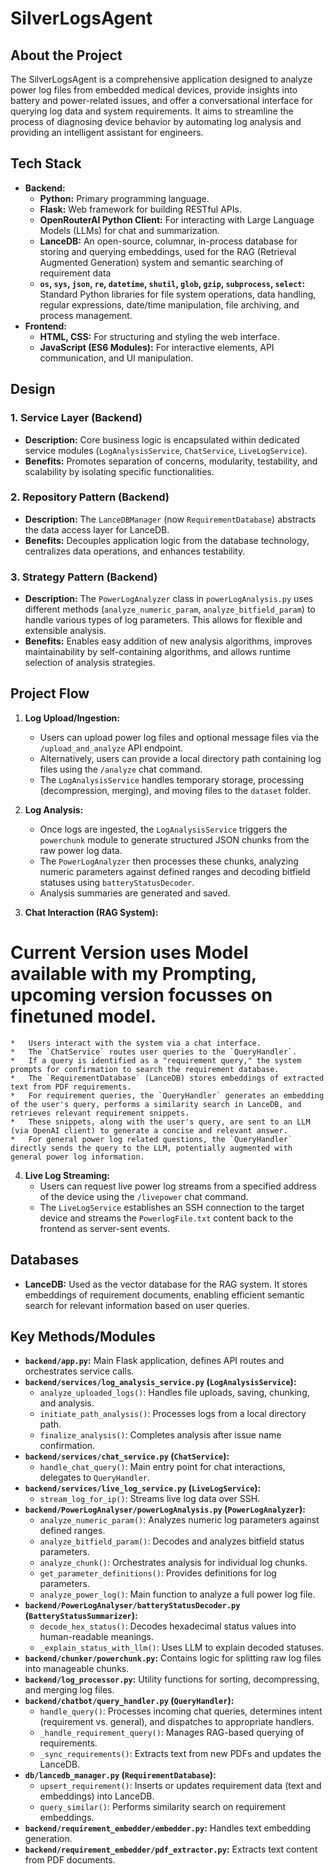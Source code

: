 # SilverLogsAgent

## About the Project

The SilverLogsAgent is a comprehensive application designed to analyze power log files from embedded medical devices, provide insights into battery and power-related issues, and offer a conversational interface for querying log data and system requirements. It aims to streamline the process of diagnosing device behavior by automating log analysis and providing an intelligent assistant for engineers.

## Tech Stack

*   **Backend:**
    *   **Python:** Primary programming language.
    *   **Flask:** Web framework for building RESTful APIs.
    *   **OpenRouterAI Python Client:** For interacting with Large Language Models (LLMs) for chat and summarization.
    *   **LanceDB:** An open-source, columnar, in-process database for storing and querying embeddings, used for the RAG (Retrieval Augmented Generation) system and semantic searching of requirement data
    *   **`os`, `sys`, `json`, `re`, `datetime`, `shutil`, `glob`, `gzip`, `subprocess`, `select`:** Standard Python libraries for file system operations, data handling, regular expressions, date/time manipulation, file archiving, and process management.
*   **Frontend:**
    *   **HTML, CSS:** For structuring and styling the web interface.
    *   **JavaScript (ES6 Modules):** For interactive elements, API communication, and UI manipulation.

## Design 

### 1. Service Layer (Backend)

*   **Description:** Core business logic is encapsulated within dedicated service modules (`LogAnalysisService`, `ChatService`, `LiveLogService`).
*   **Benefits:** Promotes separation of concerns, modularity, testability, and scalability by isolating specific functionalities.

### 2. Repository Pattern (Backend)

*   **Description:** The `LanceDBManager` (now `RequirementDatabase`) abstracts the data access layer for LanceDB.
*   **Benefits:** Decouples application logic from the database technology, centralizes data operations, and enhances testability.

### 3. Strategy Pattern (Backend)

*   **Description:** The `PowerLogAnalyzer` class in `powerLogAnalysis.py` uses different methods (`analyze_numeric_param`, `analyze_bitfield_param`) to handle various types of log parameters. This allows for flexible and extensible analysis.
*   **Benefits:** Enables easy addition of new analysis algorithms, improves maintainability by self-containing algorithms, and allows runtime selection of analysis strategies.

## Project Flow

1.  **Log Upload/Ingestion:**
    *   Users can upload power log files and optional message files via the `/upload_and_analyze` API endpoint.
    *   Alternatively, users can provide a local directory path containing log files using the `/analyze` chat command.
    *   The `LogAnalysisService` handles temporary storage, processing (decompression, merging), and moving files to the `dataset` folder.

2.  **Log Analysis:**
    *   Once logs are ingested, the `LogAnalysisService` triggers the `powerchunk` module to generate structured JSON chunks from the raw power log data.
    *   The `PowerLogAnalyzer` then processes these chunks, analyzing numeric parameters against defined ranges and decoding bitfield statuses using `batteryStatusDecoder`.
    *   Analysis summaries are generated and saved.

3.  **Chat Interaction (RAG System):**  
# Current Version uses Model available with my Prompting, upcoming version focusses on finetuned model.
    *   Users interact with the system via a chat interface.
    *   The `ChatService` routes user queries to the `QueryHandler`.
    *   If a query is identified as a "requirement query," the system prompts for confirmation to search the requirement database.
    *   The `RequirementDatabase` (LanceDB) stores embeddings of extracted text from PDF requirements.
    *   For requirement queries, the `QueryHandler` generates an embedding of the user's query, performs a similarity search in LanceDB, and retrieves relevant requirement snippets.
    *   These snippets, along with the user's query, are sent to an LLM (via OpenAI client) to generate a concise and relevant answer.
    *   For general power log related questions, the `QueryHandler` directly sends the query to the LLM, potentially augmented with general power log information.

4.  **Live Log Streaming:**
    *   Users can request live power log streams from a specified address of the device using the `/livepower` chat command.
    *   The `LiveLogService` establishes an SSH connection to the target device and streams the `PowerlogFile.txt` content back to the frontend as server-sent events.

## Databases

*   **LanceDB:** Used as the vector database for the RAG system. It stores embeddings of requirement documents, enabling efficient semantic search for relevant information based on user queries.

## Key Methods/Modules

*   **`backend/app.py`:** Main Flask application, defines API routes and orchestrates service calls.
*   **`backend/services/log_analysis_service.py` (`LogAnalysisService`):**
    *   `analyze_uploaded_logs()`: Handles file uploads, saving, chunking, and analysis.
    *   `initiate_path_analysis()`: Processes logs from a local directory path.
    *   `finalize_analysis()`: Completes analysis after issue name confirmation.
*   **`backend/services/chat_service.py` (`ChatService`):**
    *   `handle_chat_query()`: Main entry point for chat interactions, delegates to `QueryHandler`.
*   **`backend/services/live_log_service.py` (`LiveLogService`):**
    *   `stream_log_for_ip()`: Streams live log data over SSH.
*   **`backend/PowerLogAnalyser/powerLogAnalysis.py` (`PowerLogAnalyzer`):**
    *   `analyze_numeric_param()`: Analyzes numeric log parameters against defined ranges.
    *   `analyze_bitfield_param()`: Decodes and analyzes bitfield status parameters.
    *   `analyze_chunk()`: Orchestrates analysis for individual log chunks.
    *   `get_parameter_definitions()`: Provides definitions for log parameters.
    *   `analyze_power_log()`: Main function to analyze a full power log file.
*   **`backend/PowerLogAnalyser/batteryStatusDecoder.py` (`BatteryStatusSummarizer`):**
    *   `decode_hex_status()`: Decodes hexadecimal status values into human-readable meanings.
    *   `_explain_status_with_llm()`: Uses LLM to explain decoded statuses.
*   **`backend/chunker/powerchunk.py`:** Contains logic for splitting raw log files into manageable chunks.
*   **`backend/log_processor.py`:** Utility functions for sorting, decompressing, and merging log files.
*   **`backend/chatbot/query_handler.py` (`QueryHandler`):**
    *   `handle_query()`: Processes incoming chat queries, determines intent (requirement vs. general), and dispatches to appropriate handlers.
    *   `_handle_requirement_query()`: Manages RAG-based querying of requirements.
    *   `_sync_requirements()`: Extracts text from new PDFs and updates the LanceDB.
*   **`db/lancedb_manager.py` (`RequirementDatabase`):**
    *   `upsert_requirement()`: Inserts or updates requirement data (text and embeddings) into LanceDB.
    *   `query_similar()`: Performs similarity search on requirement embeddings.
*   **`backend/requirement_embedder/embedder.py`:** Handles text embedding generation.
*   **`backend/requirement_embedder/pdf_extractor.py`:** Extracts text content from PDF documents.
